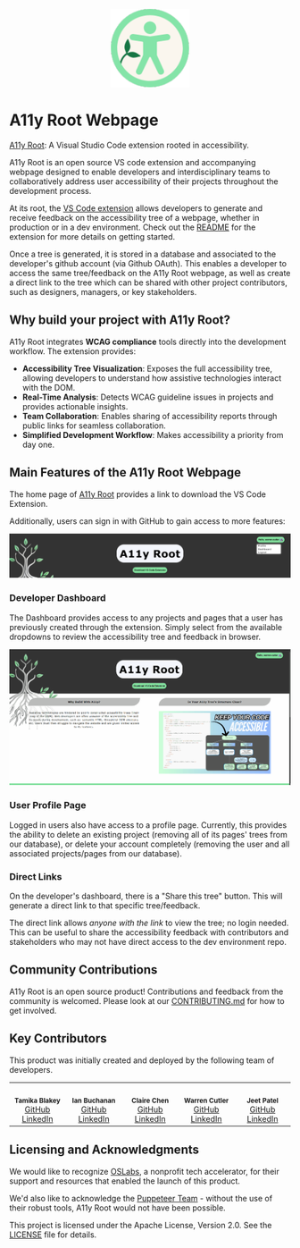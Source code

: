 <p align="center"> <img src="src/assets/a11y-root-icon_360.png" width="140px;" alt=""/></p>


# A11y Root Webpage 

[A11y Root](https://a11yroot.dev/): A Visual Studio Code extension rooted in accessibility. 

A11y Root is an open source VS code extension and accompanying webpage designed to enable developers and interdisciplinary teams to collaboratively address user accessibility of their projects throughout the development process.

At its root, the [VS Code extension](https://github.com/oslabs-beta/A11y-Root-Extension) allows developers to generate and receive feedback on the accessibility tree of a webpage, whether in production or in a dev environment. Check out the [README](https://github.com/oslabs-beta/A11y-Root-Extension/blob/dev/README.md) for the extension for more details on getting started.

Once a tree is generated, it is stored in a database and associated to the developer's github account (via Github OAuth). This enables a developer to access the same tree/feedback on the A11y Root webpage, as well as create a direct link to the tree which can be shared with other project contributors, such as designers, managers, or key stakeholders.

## Why build your project with A11y Root?

A11y Root integrates **WCAG compliance** tools directly into the development workflow. The extension provides:

- **Accessibility Tree Visualization**: Exposes the full accessibility tree, allowing developers to understand how assistive technologies interact with the DOM.
- **Real-Time Analysis**: Detects WCAG guideline issues in projects and provides actionable insights.
- **Team Collaboration**: Enables sharing of accessibility reports through public links for seamless collaboration.
- **Simplified Development Workflow**: Makes accessibility a priority from day one.

## Main Features of the A11y Root Webpage

The home page of [A11y Root](https://a11yroot.dev) provides a link to download the VS Code Extension.

Additionally, users can sign in with GitHub to gain access to more features:

<p align="center"> <img src="src/assets/user-dropdown.png" alt=""/></p>

### Developer Dashboard

The Dashboard provides access to any projects and pages that a user has previously created through the extension. Simply select from the available dropdowns to review the accessibility tree and feedback in browser.

<p align="center"> <img src="src/assets/dashboard.gif" alt=""/></p>


### User Profile Page

Logged in users also have access to a profile page. Currently, this provides the ability to delete an existing project (removing all of its pages' trees from our database), or delete your account completely (removing the user and all associated projects/pages from our database).

### Direct Links

On the developer's dashboard, there is a "Share this tree" button. This will generate a direct link to that specific tree/feedback.

The direct link allows *anyone with the link* to view the tree; no login needed. This can be useful to share the accessibility feedback with contributors and stakeholders who may not have direct access to the dev environment repo.


## Community Contributions

A11y Root is an open source product! Contributions and feedback from the community is welcomed. Please look at our [CONTRIBUTING.md](./CONTRIBUTING.md) for how to get involved.

## Key Contributors

This product was initially created and deployed by the following team of developers.

<table>
<td align="center">
  <img src="https://avatars.githubusercontent.com/u/150477249?v=4" width="140px;" alt=""/>
  <br/>
  <sub><b>Tamika Blakey</b></sub>
  <br/>
  <a href="https://github.com/jamagachi">GitHub</a>
  <a href="https://www.linkedin.com/in/tamikablakey/">LinkedIn</a>
</td>

<td align="center">
  <img src="https://avatars.githubusercontent.com/u/107963806?v=4" width="140px;" alt=""/>
  <br/>
  <sub><b>Ian Buchanan</b></sub>
  <br/>
  <a href="https://github.com/ianbuchanan42">GitHub</a>
  <a href="https://www.linkedin.com/in/ian-buchanan-accessibility/">LinkedIn</a>
</td>

<td align="center">
  <img src="https://avatars.githubusercontent.com/u/49629405?v=4" width="140px;" alt=""/>
  <br/>
  <sub><b>Claire Chen</b></sub>
  <br/>
  <a href="https://github.com/claireandj666">GitHub</a>
  <a href="https://www.linkedin.com/in/claire-chen11/">LinkedIn</a>
</td>

<td align="center">
  <img src="https://avatars.githubusercontent.com/u/175950716?v=4" width="140px;" alt=""/>
  <br/>
  <sub><b>Warren Cutler</b></sub>
  <br/>
  <a href="https://github.com/warren-cutler">GitHub</a>
  <a href="https://www.linkedin.com/in/warren-cutler/">LinkedIn</a>
</td>

<td align="center">
  <img src="https://avatars.githubusercontent.com/u/141786979?v=4" width="140px;" alt=""/>
  <br/>
  <sub><b>Jeet Patel</b></sub>
  <br/>
  <a href="https://github.com/Jeetp45">GitHub</a>
  <a href="http://www.linkedin.com/in/jeetpatel-a838202545">LinkedIn</a>
</td>

</table>

## Licensing and Acknowledgments

We would like to recognize [OSLabs](https://www.opensourcelabs.io/), a nonprofit tech accelerator, for their support and resources that enabled the launch of this product.

We'd also like to acknowledge the [Puppeteer Team](https://pptr.dev/) - without the use of their robust tools, A11y Root would not have been possible.

This project is licensed under the Apache License, Version 2.0. See the [LICENSE](./LICENSE) file for details.
